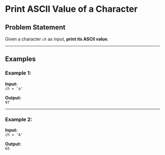 # Print ASCII Value of a Character

## Problem Statement

Given a character `ch` as input, **print its ASCII value**.

---

## Examples

### Example 1:

**Input:**  
`ch = 'a'`  

**Output:**  
`97`

---

### Example 2:

**Input:**  
`ch = 'A'`  

**Output:**  
`65`
